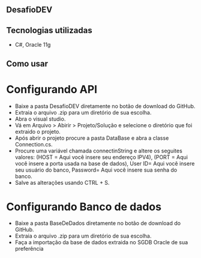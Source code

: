 ## DesafioDEV
## Tecnologias utilizadas
- C#, Oracle 11g
## Como usar
# Configurando API 
- Baixe a pasta DesafioDEV diretamente no botão de download do GitHub.
- Extraia o arquivo .zip para um diretório de sua escolha.
- Abra o visual studio.
- Vá em Arquivo > Abirir > Projeto/Solução e selecione o diretório que foi extraido o projeto.
- Após abrir o projeto procure a pasta DataBase e abra a classe Connection.cs.
- Procure uma variável chamada connectinString e altere os seguites valores:
  (HOST = Aqui você insere seu endereço IPV4),
  (PORT = Aqui você insere a porta usada na base de dados),
  User ID= Aqui você insere seu usuário do banco,
  Password= Aqui você insere sua senha do banco.
- Salve as alterações usando CTRL + S.
# Configurando Banco de dados
- Baixe a pasta BaseDeDados diretamente no botão de download do GitHub.
- Extraia o arquivo .zip para um diretório de sua escolha.
- Faça a importação da base de dados extraida no SGDB Oracle de sua preferência 
